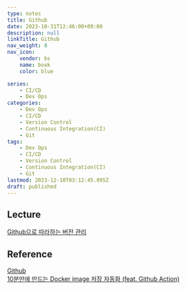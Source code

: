 ```yaml
---
type: notes
title: Github
date: 2023-10-31T12:46:00+09:00
description: null
linkTitle: Github
nav_weight: 8
nav_icon:
    vendor: bs
    name: book
    color: blue

series:
    - CI/CD
    - Dev Ops
categories:
    - Dev Ops
    - CI/CD
    - Version Control
    - Continuous Integration(CI)
    - Git
tags:
    - Dev Ops
    - CI/CD
    - Version Control
    - Continuous Integration(CI)
    - Git
lastmod: 2023-12-10T03:12:45.095Z
draft: published
---
```


## Lecture

[Github으로 따라하는 버전 관리](https://www.boostcourse.org/cs102)

## Reference

[Github](https://git-scm.com/book/ko/v2/GitHub-%EA%B3%84%EC%A0%95-%EB%A7%8C%EB%93%A4%EA%B3%A0-%EC%84%A4%EC%A0%95%ED%95%98%EA%B8%B0)  
[10분만에 만드는 Docker image 저장 자동화 (feat. Github Action)](https://devocean.sk.com/search/techBoardDetail.do?ID=163350&boardType=)
